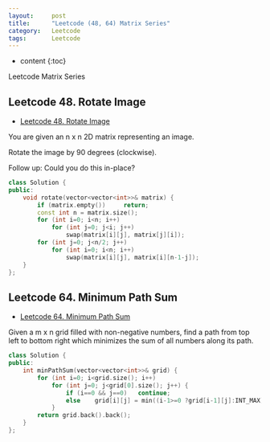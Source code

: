 ```yaml
---
layout:     post
title:      "Leetcode (48, 64) Matrix Series"
category:   Leetcode
tags:		Leetcode
---
```


* content
{:toc}

Leetcode Matrix Series

## Leetcode 48. Rotate Image

* [Leetcode 48. Rotate Image](https://leetcode.com/problems/rotate-image/#/description)

You are given an n x n 2D matrix representing an image.

Rotate the image by 90 degrees (clockwise).

Follow up:
Could you do this in-place?

```cpp
class Solution {
public:
    void rotate(vector<vector<int>>& matrix) {
        if (matrix.empty())     return;
        const int n = matrix.size();
        for (int i=0; i<n; i++)
            for (int j=0; j<i; j++)
                swap(matrix[i][j], matrix[j][i]);
        for (int j=0; j<n/2; j++)
            for (int i=0; i<n; i++)
                swap(matrix[i][j], matrix[i][n-1-j]);
    }
};
```

## Leetcode 64. Minimum Path Sum

* [Leetcode 64. Minimum Path Sum](https://leetcode.com/problems/minimum-path-sum/#/description)

Given a m x n grid filled with non-negative numbers, find a path from top left to bottom right which minimizes the sum of all numbers along its path.

```cpp
class Solution {
public:
    int minPathSum(vector<vector<int>>& grid) {
        for (int i=0; i<grid.size(); i++)
            for (int j=0; j<grid[0].size(); j++) {
                if (i==0 && j==0)   continue;
                else    grid[i][j] = min((i-1>=0 ?grid[i-1][j]:INT_MAX), (j-1>=0?grid[i][j-1]:INT_MAX))+grid[i][j];
            }
        return grid.back().back();
    }
};
```